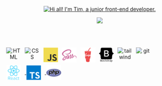 <p align="center">
  <a href="https://github.com/ne2oi">
    <img src="https://user-images.githubusercontent.com/116831769/208444548-3c7c13af-e13c-4c46-abcd-7f5aa5012f09.svg" alt="Hi all! I'm Tim, a junior front-end developer." /></a>
</p>

<p align="center">
  <!-- Typing SVG by DenverCoder1 - https://github.com/DenverCoder1/readme-typing-svg - Thank you very much for your service!-->
  <a href="#">
    <img src="https://readme-typing-svg.demolab.com?font=Commissioner&weight=700&size=26&duration=3000&pause=5000&color=555480&background=FFFFFF00&center=true&vCenter=true&width=620&lines=Here+are+my+projects.+;I+am+looking+for+all+sorts+of+cooperation." /></a>
</p>

<br>
<br>

<p align="center"> 
  <a href="https://www.w3.org/html/" target="_blank" rel="noreferrer"> <img align="left" alt="HTML" width="40px" style="padding-right:10px;" src="https://cdn.jsdelivr.net/gh/devicons/devicon/icons/html5/html5-plain.svg" /> </a> 
  <a href="https://www.w3schools.com/css/" target="_blank" rel="noreferrer"> <img align="left" alt="CSS" width="40px" style="padding-right:10px;" src="https://cdn.jsdelivr.net/gh/devicons/devicon/icons/css3/css3-plain.svg" /> </a>
  <a href="https://developer.mozilla.org/en-US/docs/Web/JavaScript" target="_blank" rel="noreferrer"> <img src="https://raw.githubusercontent.com/devicons/devicon/master/icons/javascript/javascript-original.svg" alt="javascript" align="left" width="40px" style="padding-right:10px;"  /> </a>
  <a href="https://sass-lang.com" target="_blank" rel="noreferrer"> <img align="left" width="40px" style="padding-right:10px;" src="https://raw.githubusercontent.com/devicons/devicon/master/icons/sass/sass-original.svg" alt="sass" /> </a>
  <a href="https://gulpjs.com" target="_blank" rel="noreferrer"> <img src="https://raw.githubusercontent.com/devicons/devicon/master/icons/gulp/gulp-plain.svg" alt="gulp" align="left" width="40px" style="padding-right:10px;"  /> </a>
  <a href="https://getbootstrap.com" target="_blank" rel="noreferrer"> <img src="https://raw.githubusercontent.com/devicons/devicon/master/icons/bootstrap/bootstrap-plain-wordmark.svg" alt="bootstrap" align="left" width="40px" style="padding-right:10px;"  /> </a>
  <a href="https://tailwindcss.com/" target="_blank" rel="noreferrer"> <img src="https://www.vectorlogo.zone/logos/tailwindcss/tailwindcss-icon.svg" alt="tailwind" align="left" width="40px" style="padding-right:10px;"  /> </a>
  <a href="https://git-scm.com/" target="_blank" rel="noreferrer"> <img src="https://www.vectorlogo.zone/logos/git-scm/git-scm-icon.svg" alt="git" align="left" width="40px" style="padding-right:10px;"  /> </a>
 </p>
 
<br>
<br>
 
<p> 
  <a href="https://reactjs.org/" target="_blank" rel="noreferrer"> <img src="https://raw.githubusercontent.com/devicons/devicon/master/icons/react/react-original-wordmark.svg" alt="react" align="center" width="40px" style="padding-right:10px;"  /> </a>
  <a href="https://www.typescriptlang.org/" target="_blank" rel="noreferrer"> <img src="https://raw.githubusercontent.com/devicons/devicon/master/icons/typescript/typescript-original.svg" alt="typescript" align="center" width="40px" style="padding-right:10px;"  /> </a>
  <a href="https://www.php.net" target="_blank" rel="noreferrer"> <img src="https://raw.githubusercontent.com/devicons/devicon/master/icons/php/php-original.svg" alt="php" align="center" width="40px" style="padding-right:10px;"  /> </a>
</p>



  

<!--
**ne2oi/ne2oi** is a ✨ _special_ ✨ repository because its `README.md` (this file) appears on your GitHub profile.

Here are some ideas to get you started:

- 🔭 I’m currently working on ...
- 🌱 I’m currently learning ...
- 👯 I’m looking to collaborate on ...
- 🤔 I’m looking for help with ...
- 💬 Ask me about ...
- 📫 How to reach me: ...
- 😄 Pronouns: ...
- ⚡ Fun fact: ...
-->
